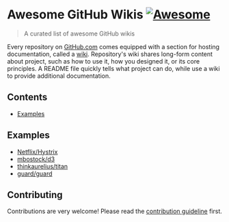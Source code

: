 # Awesome GitHub Wikis [![Awesome](https://awesome.re/badge.svg)](https://awesome.re)
> A curated list of awesome GitHub wikis

Every repository on [GitHub.com](https://github.com/) comes equipped with a section for hosting documentation, called a [wiki](https://docs.github.com/en/communities/documenting-your-project-with-wikis/about-wikis). Repository's wiki shares long-form content about project, such as how to use it, how you designed it, or its core principles. A README file quickly tells what project can do, while use a wiki to provide additional documentation.

## Contents
- [Examples](#examples)

## Examples
- [Netflix/Hystrix](https://github.com/Netflix/Hystrix/wiki)
- [mbostock/d3](https://github.com/d3/d3/wiki)
- [thinkaurelius/titan](https://github.com/thinkaurelius/titan/wiki)
- [guard/guard](https://github.com/guard/guard/wiki)

## Contributing
Contributions are very welcome! Please read the [contribution guideline](contributing.md) first.
